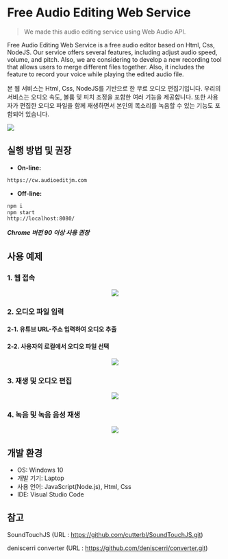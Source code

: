 # Free Audio Editing Web Service
> We made this audio editing service using Web Audio API.

Free Audio Editing Web Service is a free audio editor based on Html, Css, NodeJS. Our service offers several features, including adjust audio speed, volume, and pitch. Also, we are considering to develop a new recording tool that allows users to merge different files together.
Also, it includes the feature to record your voice while playing the edited audio file.

본 웹 서비스는 Html, Css, NodeJS를 기반으로 한 무료 오디오 편집기입니다. 우리의 서비스는 오디오 속도, 볼륨 및 피치 조정을 포함한 여러 기능을 제공합니다. 또한 사용자가 편집한 오디오 파일을 함께 재생하면서 본인의 목소리를 녹음할 수 있는 기능도 포함되어 있습니다.

![](../header.png)


## 실행 방법 및 권장 

- **On-line:**

```sh
https://cw.audioeditjm.com
```

- **Off-line:**

```sh
npm i
npm start
http://localhost:8080/
```

__*Chrome 버전 90 이상 사용 권장*__


## 사용 예제

### **1. 웹 접속**  
<p align="center"><img src="https://user-images.githubusercontent.com/80367444/118278826-5de9cf00-b505-11eb-9258-ef209042389b.png"></p>  



### **2. 오디오 파일 입력**
  #### **2-1. 유튜브 URL-주소 입력하여 오디오 추출**
  #### **2-2. 사용자의 로컬에서 오디오 파일 선택**  
<p align="center"><img src="https://user-images.githubusercontent.com/80367444/118278464-fd5a9200-b504-11eb-82ee-ab40d0307b62.png"></p>  



### **3. 재생 및 오디오 편집**  
<p align="center"><img src="https://user-images.githubusercontent.com/80367444/118278502-077c9080-b505-11eb-925b-b7cde1afed36.png"></p>  



### **4. 녹음 및 녹음 음성 재생**  
<p align="center"><img src="https://user-images.githubusercontent.com/80367444/118278562-15caac80-b505-11eb-9527-5dca6289e7ae.png"></p>  



## 개발 환경

   - OS: Windows 10  
   - 개발 기기: Laptop  
   - 사용 언어: JavaScript(Node.js), Html, Css 
   - IDE: Visual Studio Code  
   

## 참고

SoundTouchJS (URL : https://github.com/cutterbl/SoundTouchJS.git)

deniscerri converter (URL : https://github.com/deniscerri/converter.git)

<!-- Markdown link & img dfn's -->
[npm-image]: https://img.shields.io/npm/v/datadog-metrics.svg?style=flat-square
[npm-url]: https://npmjs.org/package/datadog-metrics
[npm-downloads]: https://img.shields.io/npm/dm/datadog-metrics.svg?style=flat-square
[travis-image]: https://img.shields.io/travis/dbader/node-datadog-metrics/master.svg?style=flat-square
[travis-url]: https://travis-ci.org/dbader/node-datadog-metrics
[wiki]: https://github.com/yourname/yourproject/wiki
